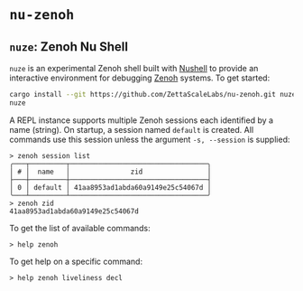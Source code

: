 # `nu-zenoh`

## `nuze`: Zenoh Nu Shell

`nuze` is an experimental Zenoh shell built with [Nushell](https://www.nushell.sh/)
to provide an interactive environment for debugging [Zenoh](https://zenoh.io/) systems. To get started:

```bash
cargo install --git https://github.com/ZettaScaleLabs/nu-zenoh.git nuze
nuze
```

A REPL instance supports multiple Zenoh sessions each identified by a name (string).
On startup, a session named `default` is created. All commands use this session unless
the argument `-s, --session` is supplied:

```console
> zenoh session list
╭───┬─────────┬──────────────────────────────────╮
│ # │  name   │               zid                │
├───┼─────────┼──────────────────────────────────┤
│ 0 │ default │ 41aa8953ad1abda60a9149e25c54067d │
╰───┴─────────┴──────────────────────────────────╯
> zenoh zid
41aa8953ad1abda60a9149e25c54067d
```

To get the list of available commands:

```console
> help zenoh
```

To get help on a specific command:

```console
> help zenoh liveliness decl
```
